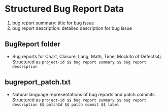 # Structured Bug Report Data
1. bug report summary: title for bug issue  
2. bug report description: detailed description for bug issue

## BugReport folder
* Bug reports for Chart, Closure, Lang, Math, Time, Mockito of Defects4j. Structured as `project-id $$ bug report summary $$ bug report description`

## bugreport_patch.txt
* Natural language representations of bug reports and patch commits. Structured as `project-id $$ bug report summary $$ bug report description $$ patchId $$ patch commit $$ label`
